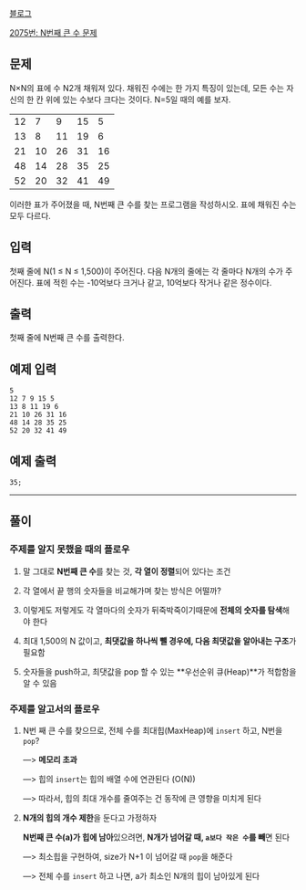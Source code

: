 [블로그](https://snupi.tistory.com/204)

[2075번: N번째 큰 수 문제](https://www.acmicpc.net/problem/2075)

## 문제

N×N의 표에 수 N2개 채워져 있다. 채워진 수에는 한 가지 특징이 있는데, 모든 수는 자신의 한 칸 위에 있는 수보다 크다는 것이다. N=5일 때의 예를 보자.

|     |     |     |     |     |
| --- | --- | --- | --- | --- |
| 12  | 7   | 9   | 15  | 5   |
| 13  | 8   | 11  | 19  | 6   |
| 21  | 10  | 26  | 31  | 16  |
| 48  | 14  | 28  | 35  | 25  |
| 52  | 20  | 32  | 41  | 49  |

이러한 표가 주어졌을 때, N번째 큰 수를 찾는 프로그램을 작성하시오. 표에 채워진 수는 모두 다르다.

## 입력

첫째 줄에 N(1 ≤ N ≤ 1,500)이 주어진다. 다음 N개의 줄에는 각 줄마다 N개의 수가 주어진다. 표에 적힌 수는 -10억보다 크거나 같고, 10억보다 작거나 같은 정수이다.

## 출력

첫째 줄에 N번째 큰 수를 출력한다.

## 예제 입력

```tsx
5
12 7 9 15 5
13 8 11 19 6
21 10 26 31 16
48 14 28 35 25
52 20 32 41 49
```

## 예제 출력

```tsx
35;
```

---

## 풀이

### 주제를 알지 못했을 때의 플로우

1. 말 그대로 **N번째 큰 수**를 찾는 것,
   **각 열이 정렬**되어 있다는 조건

2. 각 열에서 끝 행의 숫자들을 비교해가며 찾는 방식은 어떨까?

3. 이렇게도 저렇게도 각 열마다의 숫자가 뒤죽박죽이기때문에 **전체의 숫자를 탐색**해야 한다

4. 최대 1,500의 N 값이고, **최댓값을 하나씩 뺄 경우에, 다음 최댓값을 알아내는 구조**가 필요함

5. 숫자들을 push하고, 최댓값을 pop 할 수 있는 **우선순위 큐(Heap)**가 적합함을 알 수 있음

### 주제를 알고서의 플로우

1. N번 째 큰 수를 찾으므로, 전체 수를 최대힙(MaxHeap)에 `insert` 하고, N번을 `pop`?

   —> **메모리 초과**

   —> 힙의 `insert`는 힙의 배열 수에 연관된다 (O(N))

   —> 따라서, 힙의 최대 개수를 줄여주는 건 동작에 큰 영향을 미치게 된다

2. **N개의 힙의 개수 제한**을 둔다고 가정하자

   **N번째 큰 수(a)가 힙에 남아**있으려면, **N개가 넘어갈 때, `a보다 작은 수`를 빼**면 된다

   —> 최소힙을 구현하여, size가 N+1 이 넘어갈 때 `pop`을 해준다

   —> 전체 수를 `insert` 하고 나면, a가 최소인 N개의 힙이 남아있게 된다
